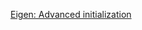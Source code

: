 [Eigen: Advanced initialization](http://eigen.tuxfamily.org/dox/group__TutorialAdvancedInitialization.html)